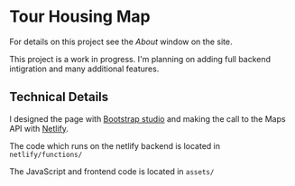 # Tour Housing Map

For details on this project see the *About* window on the site.

This project is a work in progress. I'm planning on adding full backend intigration and many additional features.

## Technical Details

I designed the page with [Bootstrap studio](https://bootstrapstudio.io/) and making the  call to the Maps API with [Netlify](https://www.netlify.com/).

The code which runs on the netlify backend is located in ```netlify/functions/```

The JavaScript and frontend code is located in ```assets/```